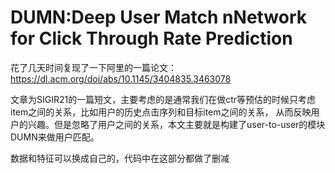 # DUMN:Deep User Match nNetwork for Click Through Rate Prediction

花了几天时间复现了一下阿里的一篇论文：https://dl.acm.org/doi/abs/10.1145/3404835.3463078

文章为SIGIR21的一篇短文，主要考虑的是通常我们在做ctr等预估的时候只考虑item之间的关系，比如用户的历史点击序列和目标item之间的关系，
从而反映用户的兴趣。但是忽略了用户之间的关系，本文主要就是构建了user-to-user的模块DUMN来做用户匹配。


数据和特征可以换成自己的，代码中在这部分都做了删减

